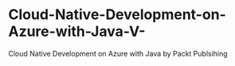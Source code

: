 # Cloud-Native-Development-on-Azure-with-Java-V-
Cloud Native Development on Azure with Java by Packt Publsihing
